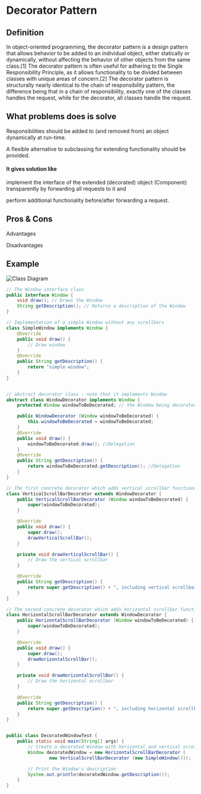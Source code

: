 Decorator Pattern
=============================

## Definition

In object-oriented programming, the decorator pattern is a design pattern 
that allows behavior to be added to an individual object, 
either statically or dynamically, without affecting the behavior of other 
objects from the same class.[1] The decorator pattern is often useful for 
adhering to the Single Responsibility Principle, as it allows functionality 
to be divided between classes with unique areas of concern.[2] The decorator 
pattern is structurally nearly identical to the chain of responsibility pattern, 
the difference being that in a chain of responsibility, exactly one of the classes 
handles the request, while for the decorator, all classes handle the request.


## What problems does is solve

Responsibilities should be added to (and removed from) an object dynamically at run-time.

A flexible alternative to subclassing for extending functionality should be provided.


#### It gives solution like 

implement the interface of the extended (decorated) object (Component) transparently by forwarding all requests to it and

perform additional functionality before/after forwarding a request.



## Pros & Cons
Advantages
	
	
	

Disadvantages

	
	



## Example
![Class Diagram](https://upload.wikimedia.org/wikipedia/commons/thumb/e/e9/Decorator_UML_class_diagram.svg/400px-Decorator_UML_class_diagram.svg.png)

```java
// The Window interface class
public interface Window {
    void draw(); // Draws the Window
    String getDescription(); // Returns a description of the Window
}

// Implementation of a simple Window without any scrollbars
class SimpleWindow implements Window {
    @Override
    public void draw() {
        // Draw window
    }
    @Override
    public String getDescription() {
        return "simple window";
    }
}


// abstract decorator class - note that it implements Window
abstract class WindowDecorator implements Window {
    protected Window windowToBeDecorated; // the Window being decorated

    public WindowDecorator (Window windowToBeDecorated) {
        this.windowToBeDecorated = windowToBeDecorated;
    }
    @Override
    public void draw() {
        windowToBeDecorated.draw(); //Delegation
    }
    @Override
    public String getDescription() {
        return windowToBeDecorated.getDescription(); //Delegation
    }
}

// The first concrete decorator which adds vertical scrollbar functionality
class VerticalScrollBarDecorator extends WindowDecorator {
    public VerticalScrollBarDecorator (Window windowToBeDecorated) {
        super(windowToBeDecorated);
    }

    @Override
    public void draw() {
        super.draw();
        drawVerticalScrollBar();
    }

    private void drawVerticalScrollBar() {
        // Draw the vertical scrollbar
    }

    @Override
    public String getDescription() {
        return super.getDescription() + ", including vertical scrollbars";
    }
}

// The second concrete decorator which adds horizontal scrollbar functionality
class HorizontalScrollBarDecorator extends WindowDecorator {
    public HorizontalScrollBarDecorator (Window windowToBeDecorated) {
        super(windowToBeDecorated);
    }

    @Override
    public void draw() {
        super.draw();
        drawHorizontalScrollBar();
    }

    private void drawHorizontalScrollBar() {
        // Draw the horizontal scrollbar
    }

    @Override
    public String getDescription() {
        return super.getDescription() + ", including horizontal scrollbars";
    }
}


public class DecoratedWindowTest {
    public static void main(String[] args) {
        // Create a decorated Window with horizontal and vertical scrollbars
        Window decoratedWindow = new HorizontalScrollBarDecorator (
                new VerticalScrollBarDecorator (new SimpleWindow()));

        // Print the Window's description
        System.out.println(decoratedWindow.getDescription());
    }
}
```

